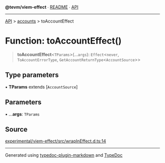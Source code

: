 **@tevm/viem-effect** ∙ [README](../../README.md) ∙ [API](../../API.md)

***

[API](../../API.md) > [accounts](../README.md) > toAccountEffect

# Function: toAccountEffect()

> **toAccountEffect**\<`TParams`\>(...`args`): `Effect`\<`never`, `ToAccountErrorType`, `GetAccountReturnType`\<`AccountSource`\>\>

## Type parameters

▪ **TParams** extends [`AccountSource`]

## Parameters

▪ ...**args**: `TParams`

## Source

[experimental/viem-effect/src/wrapInEffect.d.ts:14](https://github.com/evmts/tevm-monorepo/blob/main/experimental/viem-effect/src/wrapInEffect.d.ts#L14)

***
Generated using [typedoc-plugin-markdown](https://www.npmjs.com/package/typedoc-plugin-markdown) and [TypeDoc](https://typedoc.org/)
